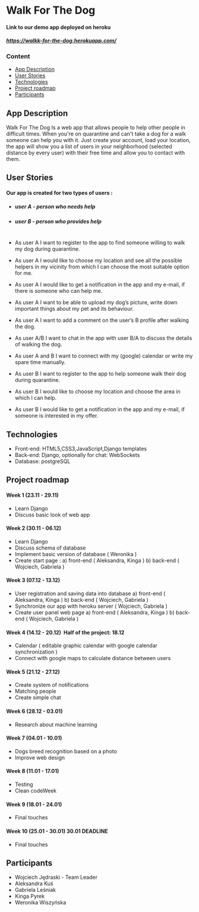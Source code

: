 # Walk For The Dog

#### Link to our demo app deployed on heroku
##### https://walkk-for-the-dog.herokuapp.com/
### Content
* [App Description](#app-description)
* [User Stories](#user-stories)
* [Technologies](#technologies)
* [Project roadmap](#project-roadmap)
* [Participants](#participants)

## App Description
Walk For The Dog Is a web app that allows people to help other people in difficult times.
When you're on quarantine and can't take a dog for a walk someone can help you with it.
Just create your account, load your location, the app will show you a list of users in your neighborhood (selected distance by every user) with their free time and allow you to contact with them. 
## User Stories
#### Our app is created for two types of users :
  - #####  user A - person who needs help
  - ##### user B - person who provides help<br/><br/>

- As user A I want to register to the app to find someone willing to walk my dog
during quarantine.
- As user A I would like to choose my location and see all the possible helpers
in my vicinity from which I can choose the most suitable option for me.
- As user A I would like to get a notification in the app and my e-mail, if there is
someone who can help me.
- As user A I want to be able to upload my dog’s picture, write down important
things about my pet and its behaviour.
- As user A I want to add a comment on the user’s B profile after walking the
dog.
- As user A/B I want to chat in the app with user B/A to discuss the details of
walking the dog.
- As user A and B I want to connect with my (google) calendar or write my
spare time manually.
- As user B I want to register to the app to help someone walk their dog during
quarantine.
- As user B I would like to choose my location and choose the area in which I
can help.
- As user B I would like to get a notification in the app and my e-mail, if
someone is interested in my offer.

## Technologies
 - Front-end: HTML5,CSS3,JavaScript,Django templates
 - Back-end: Django, optionally for chat: WebSockets
 - Database: postgreSQL

## Project roadmap

#### Week 1 (23.11 - 29.11)
- Learn Django
- Discuss basic look of web app

#### Week 2 (30.11 - 06.12)
- Learn Django
- Discuss schema of database
- Implement basic version of database ( Weronika )
- Create start page :
    a) front-end ( Aleksandra, Kinga )
    b) back-end ( Wojciech, Gabriela )

#### Week 3 (07.12 - 13.12)
- User registration and saving data into database
    a) front-end ( Aleksandra, Kinga )
    b) back-end ( Wojciech, Gabriela )
- Synchronize our app with heroku server ( Wojciech, Gabriela )
- Create user panel web page
    a) front-end ( Aleksandra, Kinga )
    b) back-end ( Wojciech, Gabriela )

#### Week 4 (14.12 - 20.12) ​ Half of the project: 18.12
- Calendar ( editable graphic calendar with google calendar
synchronization )
- Connect with google maps to calculate distance between users

#### Week 5 (21.12 - 27.12)
- Create system of notifications
- Matching people
- Create simple chat

#### Week 6 (28.12 - 03.01)
- Research about machine learning

#### Week 7 (04.01 - 10.01)
- Dogs breed recognition based on a photo
- Improve web design

#### Week 8 (11.01 - 17.01)
- Testing
- Clean codeWeek 
#### Week 9 (18.01 - 24.01)
- Final touches

#### Week 10 (25.01 - 30.01) ​ 30.01 DEADLINE
- Final touches

## Participants
- Wojciech Jędraski - Team Leader
- Aleksandra Kuś
- Gabriela Leśniak
- Kinga Pyrek
- Weronika Wiszyńska
